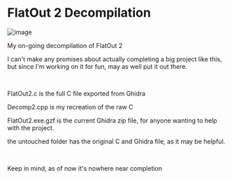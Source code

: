 # FlatOut 2 Decompilation
![image](https://github.com/ZackWilde27/FlatOut-2-decomp/assets/115175938/bf663310-558a-4638-8623-208c6d775c39)





My on-going decompilation of FlatOut 2


I can't make any promises about actually completing a big project like this, but since I'm working on it for fun, may as well put it out there.

<br>

FlatOut2.c is the full C file exported from Ghidra

Decomp2.cpp is my recreation of the raw C

FlatOut2.exe.gzf is the current Ghidra zip file, for anyone wanting to help with the project.

the untouched folder has the original C and Ghidra file, as it may be helpful.

<br>

Keep in mind, as of now it's nowhere near completion
